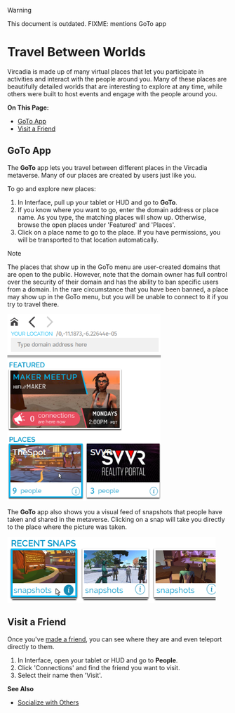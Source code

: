<div class="admonition warning">
    <p class="admonition-title">Warning</p>
    <p>This document is outdated. FIXME: mentions GoTo app</p>
</div>

# Travel Between Worlds

Vircadia is made up of many virtual places that let you participate in activities and interact with the people around you. Many of these places are beautifully detailed worlds that are interesting to explore at any time, while others were built to host events and engage with the people around you.

**On This Page:**
* [GoTo App](#goto-app)
* [Visit a Friend](#visit-a-friend)

## GoTo App
The **GoTo** app lets you travel between different places in the Vircadia metaverse. Many of our places are created by users just like you.

To go and explore new places:
1. In Interface, pull up your tablet or HUD and go to **GoTo**.
2. If you know where you want to go, enter the domain address or place name. As you type, the matching places will show up. Otherwise, browse the open places under 'Featured' and 'Places'.
3. Click on a place name to go to the place. If you have permissions, you will be transported to that location automatically.

<div class="admonition note">
   <p class="admonition-title">Note</p>
   <p>The places that show up in the GoTo menu are user-created domains that are open to the public. However, note that the domain owner has full control over the security of their domain and has the ability to ban specific users from a domain. In the rare circumstance that you have been banned, a place may show up in the GoTo menu, but you will be unable to connect to it if you try to travel there.</p>
</div>

![](_images/goto-app.png)

The **GoTo** app also shows you a visual feed of snapshots that people have taken and shared in the metaverse. Clicking on a snap will take you directly to the place where the picture was taken.

![](_images/goto-snaps.png)

## Visit a Friend
Once you've [made a friend](socialize.html#make-connections-and-friends), you can see where they are and even teleport directly to them.

1. In Interface, open your tablet or HUD and go to **People**.
2. Click 'Connections' and find the friend you want to visit.
3. Select their name then 'Visit'.

**See Also**
+ [Socialize with Others](socialize)
